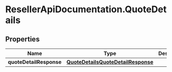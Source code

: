 # ResellerApiDocumentation.QuoteDetails

## Properties

Name | Type | Description | Notes
------------ | ------------- | ------------- | -------------
**quoteDetailResponse** | [**QuoteDetailsQuoteDetailResponse**](QuoteDetailsQuoteDetailResponse.md) |  | [optional] 


